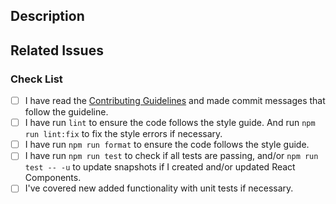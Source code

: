 <!--
Please read the [Code of Conduct](https://github.com/nodejs/nodejs.org/blob/main/CODE_OF_CONDUCT.md) and the [Contributing Guidelines](https://github.com/nodejs/nodejs.org/blob/main/CONTRIBUTING.md) before opening a pull request.
-->

## Description

<!-- Write a brief description of the changes introduced by this PR -->

## Related Issues

<!--
  Link to the issue that is fixed by this PR (if there is one)
  e.g. Fixes #1234, Addresses #1234, Related to #1234, etc.
-->

### Check List

<!--
ATTENTION
Please follow this check list to ensure that you've followed all items before opening this PR
-->

- [ ] I have read the [Contributing Guidelines](https://github.com/nodejs/nodejs.org/blob/main/CONTRIBUTING.md) and made commit messages that follow the guideline.
- [ ] I have run `lint` to ensure the code follows the style guide. And run `npm run lint:fix` to fix the style errors if necessary.
- [ ] I have run `npm run format` to ensure the code follows the style guide.
- [ ] I have run `npm run test` to check if all tests are passing, and/or `npm run test -- -u` to update snapshots if I created and/or updated React Components.
- [ ] I've covered new added functionality with unit tests if necessary.
